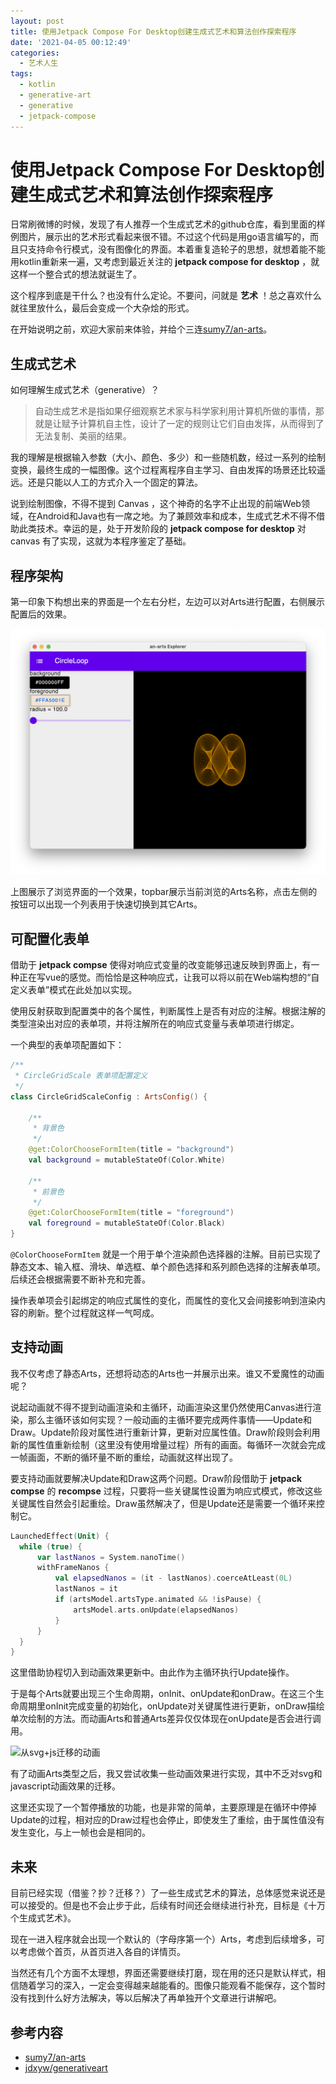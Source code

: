 ```yaml
---
layout: post
title: 使用Jetpack Compose For Desktop创建生成式艺术和算法创作探索程序
date: '2021-04-05 00:12:49'
categories:
  - 艺术人生
tags:
  - kotlin
  - generative-art
  - generative
  - jetpack-compose
---
```


# 使用Jetpack Compose For Desktop创建生成式艺术和算法创作探索程序

日常刷微博的时候，发现了有人推荐一个生成式艺术的github仓库，看到里面的样例图片，展示出的艺术形式看起来很不错。不过这个代码是用go语言编写的，而且只支持命令行模式，没有图像化的界面。本着重复造轮子的思想，就想着能不能用kotlin重新来一遍，又考虑到最近关注的 **jetpack compose for desktop** ，就这样一个整合式的想法就诞生了。

这个程序到底是干什么？也没有什么定论。不要问，问就是 **艺术** ！总之喜欢什么就往里放什么，最后会变成一个大杂烩的形式。

在开始说明之前，欢迎大家前来体验，并给个三连[sumy7/an-arts](https://github.com/sumy7/an-arts)。

## 生成式艺术

如何理解生成式艺术（generative）？

> 自动生成艺术是指如果仔细观察艺术家与科学家利用计算机所做的事情，那就是让赋予计算机自主性，设计了一定的规则让它们自由发挥，从而得到了无法复制、美丽的结果。

我的理解是根据输入参数（大小、颜色、多少）和一些随机数，经过一系列的绘制变换，最终生成的一幅图像。这个过程离程序自主学习、自由发挥的场景还比较遥远。还是只能以人工的方式介入一个固定的算法。

说到绘制图像，不得不提到 Canvas ，这个神奇的名字不止出现的前端Web领域，在Android和Java也有一席之地。为了兼顾效率和成本，生成式艺术不得不借助此类技术。幸运的是，处于开发阶段的 **jetpack compose for desktop** 对 canvas 有了实现，这就为本程序鉴定了基础。

## 程序架构

第一印象下构想出来的界面是一个左右分栏，左边可以对Arts进行配置，右侧展示配置后的效果。

![第一个完成的Arts](./CircleLoop.png)

上图展示了浏览界面的一个效果，topbar展示当前浏览的Arts名称，点击左侧的按钮可以出现一个列表用于快速切换到其它Arts。

## 可配置化表单

借助于 **jetpack compse** 使得对响应式变量的改变能够迅速反映到界面上，有一种正在写vue的感觉。而恰恰是这种响应式，让我可以将以前在Web端构想的“自定义表单”模式在此处加以实现。

使用反射获取到配置类中的各个属性，判断属性上是否有对应的注解。根据注解的类型渲染出对应的表单项，并将注解所在的响应式变量与表单项进行绑定。

一个典型的表单项配置如下：

```kotlin
/**
 * CircleGridScale 表单项配置定义
 */
class CircleGridScaleConfig : ArtsConfig() {

    /**
     * 背景色
     */
    @get:ColorChooseFormItem(title = "background")
    val background = mutableStateOf(Color.White)

    /**
     * 前景色
     */
    @get:ColorChooseFormItem(title = "foreground")
    val foreground = mutableStateOf(Color.Black)
}
```

`@ColorChooseFormItem` 就是一个用于单个渲染颜色选择器的注解。目前已实现了静态文本、输入框、滑块、单选框、单个颜色选择和系列颜色选择的注解表单项。后续还会根据需要不断补充和完善。

操作表单项会引起绑定的响应式属性的变化，而属性的变化又会间接影响到渲染内容的刷新。整个过程就这样一气呵成。

## 支持动画

我不仅考虑了静态Arts，还想将动态的Arts也一并展示出来。谁又不爱魔性的动画呢？

说起动画就不得不提到动画渲染和主循环，动画渲染这里仍然使用Canvas进行渲染，那么主循环该如何实现？一般动画的主循环要完成两件事情——Update和Draw。Update阶段对属性进行重新计算，更新对应属性值。Draw阶段则会利用新的属性值重新绘制（这里没有使用增量过程）所有的画面。每循环一次就会完成一帧画面，不断的循环量不断的重绘，动画就这样出现了。

要支持动画就要解决Update和Draw这两个问题。Draw阶段借助于 **jetpack compse** 的 __recompse__ 过程，只要将一些关键属性设置为响应式模式，修改这些关键属性自然会引起重绘。Draw虽然解决了，但是Update还是需要一个循环来控制它。

```kotlin
LaunchedEffect(Unit) {
  while (true) {
      var lastNanos = System.nanoTime()
      withFrameNanos {
          val elapsedNanos = (it - lastNanos).coerceAtLeast(0L)
          lastNanos = it
          if (artsModel.artsType.animated && !isPause) {
              artsModel.arts.onUpdate(elapsedNanos)
          }
      }
  }
}
```

这里借助协程切入到动画效果更新中。由此作为主循环执行Update操作。

于是每个Arts就要出现三个生命周期，onInit、onUpdate和onDraw。在这三个生命周期里onInit完成变量的初始化，onUpdate对关键属性进行更新，onDraw描绘单次绘制的方法。而动画Arts和普通Arts差异仅仅体现在onUpdate是否会进行调用。

![从svg+js迁移的动画](:/a7ec6e4380a04d05948110c9b67688b6)

有了动画Arts类型之后，我又尝试收集一些动画效果进行实现，其中不乏对svg和javascript动画效果的迁移。

这里还实现了一个暂停播放的功能，也是非常的简单，主要原理是在循环中停掉Update的过程，相对应的Draw过程也会停止，即使发生了重绘，由于属性值没有发生变化，与上一帧也会是相同的。

## 未来

目前已经实现（借鉴？抄？迁移？）了一些生成式艺术的算法，总体感觉来说还是可以接受的。但是也不会止步于此，后续有时间还会继续进行补充，目标是《十万个生成式艺术》。

现在一进入程序就会出现一个默认的（字母序第一个）Arts，考虑到后续增多，可以考虑做个首页，从首页进入各自的详情页。

当然还有几个方面不太理想，界面还需要继续打磨，现在用的还只是默认样式，相信随着学习的深入，一定会变得越来越能看的。图像只能观看不能保存，这个暂时没有找到什么好方法解决，等以后解决了再单独开个文章进行讲解吧。

## 参考内容

+ [sumy7/an-arts](https://github.com/sumy7/an-arts)
+ [jdxyw/generativeart](https://github.com/jdxyw/generativear)
